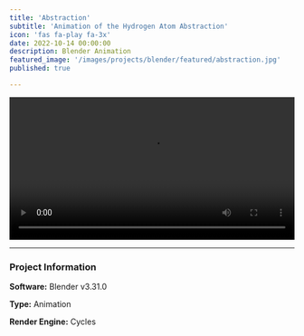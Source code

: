 ```yaml
---
title: 'Abstraction'
subtitle: 'Animation of the Hydrogen Atom Abstraction'
icon: 'fas fa-play fa-3x'
date: 2022-10-14 00:00:00
description: Blender Animation
featured_image: '/images/projects/blender/featured/abstraction.jpg'
published: true

---
```


<video controls loop autoplay style="width: 100%; height: auto;">
    <source src="/images/projects/blender/full_size/abstraction.mp4" type="video/mp4">
</video>

---

### Project Information

**Software:** Blender v3.31.0

**Type:** Animation

**Render Engine:** Cycles
